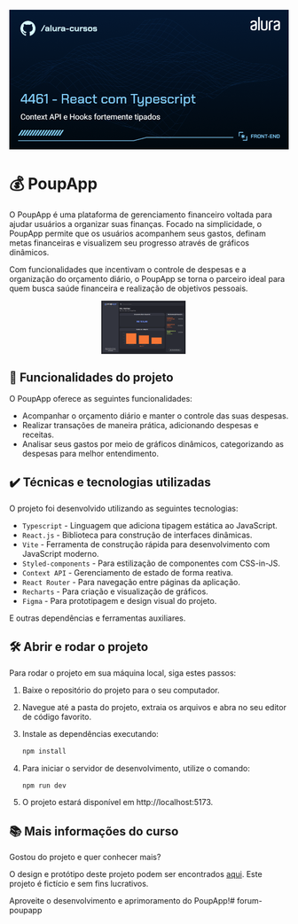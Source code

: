 ![PoupApp](thumb.png)

# 💰 PoupApp

O PoupApp é uma plataforma de gerenciamento financeiro voltada para ajudar usuários a organizar suas finanças. Focado na simplicidade, o PoupApp permite que os usuários acompanhem seus gastos, definam metas financeiras e visualizem seu progresso através de gráficos dinâmicos. 

Com funcionalidades que incentivam o controle de despesas e a organização do orçamento diário, o PoupApp se torna o parceiro ideal para quem busca saúde financeira e realização de objetivos pessoais.

<p align="center">
  <img src="./poupapp-home.png" alt="Página Inicial" width="30%" style="vertical-align: top; margin-right: 20px;" />
</p>

## 🔨 Funcionalidades do projeto

O PoupApp oferece as seguintes funcionalidades:

- Acompanhar o orçamento diário e manter o controle das suas despesas.
- Realizar transações de maneira prática, adicionando despesas e receitas.
- Analisar seus gastos por meio de gráficos dinâmicos, categorizando as despesas para melhor entendimento.

## ✔️ Técnicas e tecnologias utilizadas

O projeto foi desenvolvido utilizando as seguintes tecnologias:

- `Typescript` - Linguagem que adiciona tipagem estática ao JavaScript.
- `React.js` - Biblioteca para construção de interfaces dinâmicas.
- `Vite` - Ferramenta de construção rápida para desenvolvimento com JavaScript moderno.
- `Styled-components` - Para estilização de componentes com CSS-in-JS.
- `Context API` - Gerenciamento de estado de forma reativa.
- `React Router` - Para navegação entre páginas da aplicação.
- `Recharts` - Para criação e visualização de gráficos.
- `Figma` - Para prototipagem e design visual do projeto.

E outras dependências e ferramentas auxiliares.

## 🛠️ Abrir e rodar o projeto

Para rodar o projeto em sua máquina local, siga estes passos:

1. Baixe o repositório do projeto para o seu computador.

2. Navegue até a pasta do projeto, extraia os arquivos e abra no seu editor de código favorito. 

3. Instale as dependências executando:

    ```bash
    npm install
    ```

4. Para iniciar o servidor de desenvolvimento, utilize o comando:

    ```bash
    npm run dev
    ```

5. O projeto estará disponível em http://localhost:5173.

## 📚 Mais informações do curso

Gostou do projeto e quer conhecer mais?

O design e protótipo deste projeto podem ser encontrados [aqui](https://www.figma.com/community/file/1468989433664551328). Este projeto é fictício e sem fins lucrativos. 

Aproveite o desenvolvimento e aprimoramento do PoupApp!#   f o r u m - p o u p a p p 
 
 
